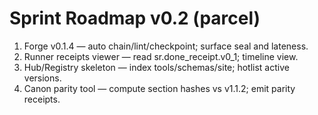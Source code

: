 # Sprint Roadmap v0.2 (parcel)
1) Forge v0.1.4 — auto chain/lint/checkpoint; surface seal and lateness.
2) Runner receipts viewer — read sr.done_receipt.v0_1; timeline view.
3) Hub/Registry skeleton — index tools/schemas/site; hotlist active versions.
4) Canon parity tool — compute section hashes vs v1.1.2; emit parity receipts.
